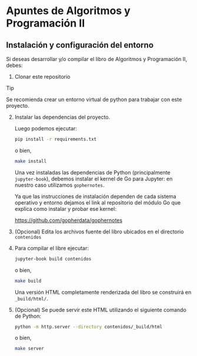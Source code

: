 # Apuntes de Algoritmos y Programación II

## Instalación y configuración del entorno

Si deseas desarrollar y/o compilar el libro de Algoritmos y Programación II, debes:

1. Clonar este repositorio

> [!TIP]
> Se recomienda crear un entorno virtual de python para trabajar con este proyecto.

2. Instalar las dependencias del proyecto.

   Luego podemos ejecutar:

   ```sh
   pip install -r requirements.txt
   ```

   o bien,

   ```sh
   make install
   ```

   Una vez instaladas las dependencias de Python (principalmente `jupyter-book`), debemos instalar el kernel de Go para Jupyter: en nuestro caso utilizamos `gophernotes`.

   Ya que las instrucciones de instalación dependen de cada sistema operativo y entorno dejamos el link al repositorio del módulo Go que explica como instalar y probar ese kernel:

   <https://github.com/gopherdata/gophernotes>

3. (Opcional) Edita los archivos fuente del libro ubicados en el directorio `contenidos`

4. Para compilar el libre ejecutar:

   ```sh
   jupyter-book build contenidos
   ```

   o bien,

   ```sh
   make build
   ```

   Una versión HTML completamente renderizada del libro se construirá en `_build/html/`.

5. (Opcional) Se puede servir este HTML utilizando el siguiente comando de Python:

   ```sh
   python -m http.server --directory contenidos/_build/html
   ```

   o bien,

   ```sh
   make server
   ```
